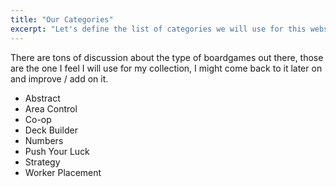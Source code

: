 ```yaml
---
title: "Our Categories"
excerpt: "Let's define the list of categories we will use for this website"
---
```


There are tons of discussion about the type of boardgames out there, those are the one I feel I will use for my collection, I might come back to it later on and improve / add on it.

- Abstract
- Area Control
- Co-op
- Deck Builder
- Numbers
- Push Your Luck
- Strategy
- Worker Placement
